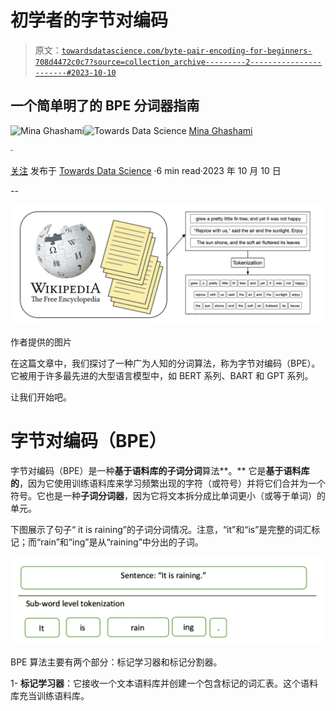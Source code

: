 # 初学者的字节对编码

> 原文：[`towardsdatascience.com/byte-pair-encoding-for-beginners-708d4472c0c7?source=collection_archive---------2-----------------------#2023-10-10`](https://towardsdatascience.com/byte-pair-encoding-for-beginners-708d4472c0c7?source=collection_archive---------2-----------------------#2023-10-10)

## 一个简单明了的 BPE 分词器指南

[](https://medium.com/@mina.ghashami?source=post_page-----708d4472c0c7--------------------------------)![Mina Ghashami](https://medium.com/@mina.ghashami?source=post_page-----708d4472c0c7--------------------------------)[](https://towardsdatascience.com/?source=post_page-----708d4472c0c7--------------------------------)![Towards Data Science](https://towardsdatascience.com/?source=post_page-----708d4472c0c7--------------------------------) [Mina Ghashami](https://medium.com/@mina.ghashami?source=post_page-----708d4472c0c7--------------------------------)

·

[关注](https://medium.com/m/signin?actionUrl=https%3A%2F%2Fmedium.com%2F_%2Fsubscribe%2Fuser%2Fc99ed9ed7b9a&operation=register&redirect=https%3A%2F%2Ftowardsdatascience.com%2Fbyte-pair-encoding-for-beginners-708d4472c0c7&user=Mina+Ghashami&userId=c99ed9ed7b9a&source=post_page-c99ed9ed7b9a----708d4472c0c7---------------------post_header-----------) 发布于 [Towards Data Science](https://towardsdatascience.com/?source=post_page-----708d4472c0c7--------------------------------) ·6 min read·2023 年 10 月 10 日[](https://medium.com/m/signin?actionUrl=https%3A%2F%2Fmedium.com%2F_%2Fvote%2Ftowards-data-science%2F708d4472c0c7&operation=register&redirect=https%3A%2F%2Ftowardsdatascience.com%2Fbyte-pair-encoding-for-beginners-708d4472c0c7&user=Mina+Ghashami&userId=c99ed9ed7b9a&source=-----708d4472c0c7---------------------clap_footer-----------)

--

[](https://medium.com/m/signin?actionUrl=https%3A%2F%2Fmedium.com%2F_%2Fbookmark%2Fp%2F708d4472c0c7&operation=register&redirect=https%3A%2F%2Ftowardsdatascience.com%2Fbyte-pair-encoding-for-beginners-708d4472c0c7&source=-----708d4472c0c7---------------------bookmark_footer-----------)![](img/82f1a7e623d9991a0f1419ff63b1a6c4.png)

作者提供的图片

在这篇文章中，我们探讨了一种广为人知的分词算法，称为字节对编码（BPE）。它被用于许多最先进的大型语言模型中，如 BERT 系列、BART 和 GPT 系列。

让我们开始吧。

# 字节对编码（BPE）

字节对编码（BPE）是一种**基于语料库的子词分词**算法**。** 它是**基于语料库的**，因为它使用训练语料库来学习频繁出现的字符（或符号）并将它们合并为一个符号。它也是一种**子词分词器**，因为它将文本拆分成比单词更小（或等于单词）的单元。

下图展示了句子“ it is raining”的子词分词情况。注意，“it”和“is”是完整的词汇标记；而“rain”和“ing”是从“raining”中分出的子词。

![](img/b0b1349cb9ad950a80f5154d761c786f.png)

BPE 算法主要有两个部分：标记学习器和标记分割器。

1- **标记学习器**：它接收一个文本语料库并创建一个包含标记的词汇表。这个语料库充当训练语料库。
